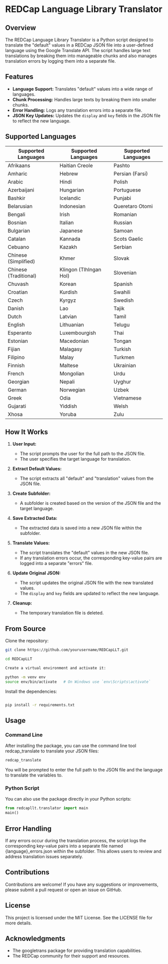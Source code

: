# REDCap Language Library Translator

## Overview

The REDCap Language Library Translator is a Python script designed to translate the "default" values in a REDCap JSON file  into a user-defined language using the Google Translate API. The script handles large text translations by breaking them into manageable chunks and also manages translation errors by logging them into a separate file.

## Features

- **Language Support:** Translates "default" values into a wide range of languages.
- **Chunk Processing:** Handles large texts by breaking them into smaller chunks.
- **Error Handling:** Logs any translation errors into a separate file.
- **JSON Key Updates:** Updates the `display` and `key` fields in the JSON file to reflect the new language.

## Supported Languages

| Supported Languages        | Supported Languages        | Supported Languages        |
|----------------------------|----------------------------|----------------------------|
| Afrikaans                  | Haitian Creole             | Pashto                     |
| Amharic                    | Hebrew                     | Persian (Farsi)            |
| Arabic                     | Hindi                      | Polish                     |
| Azerbaijani                | Hungarian                  | Portuguese                 |
| Bashkir                    | Icelandic                  | Punjabi                    |
| Belarusian                 | Indonesian                 | Queretaro Otomi            |
| Bengali                    | Irish                      | Romanian                   |
| Bosnian                    | Italian                    | Russian                    |
| Bulgarian                  | Japanese                   | Samoan                     |
| Catalan                    | Kannada                    | Scots Gaelic               |
| Cebuano                    | Kazakh                     | Serbian                    |
| Chinese (Simplified)       | Khmer                      | Slovak                     |
| Chinese (Traditional)      | Klingon (TlhIngan Hol)     | Slovenian                  |
| Chuvash                    | Korean                     | Spanish                    |
| Croatian                   | Kurdish                    | Swahili                    |
| Czech                      | Kyrgyz                     | Swedish                    |
| Danish                     | Lao                        | Tajik                      |
| Dutch                      | Latvian                    | Tamil                      |
| English                    | Lithuanian                 | Telugu                     |
| Esperanto                  | Luxembourgish              | Thai                       |
| Estonian                   | Macedonian                 | Tongan                     |
| Fijian                     | Malagasy                   | Turkish                    |
| Filipino                   | Malay                      | Turkmen                    |
| Finnish                    | Maltese                    | Ukrainian                  |
| French                     | Mongolian                  | Urdu                       |
| Georgian                   | Nepali                     | Uyghur                     |
| German                     | Norwegian                  | Uzbek                      |
| Greek                      | Odia                       | Vietnamese                 |
| Gujarati                   | Yiddish                    | Welsh                      |
| Xhosa                      | Yoruba                     | Zulu                       |




## How It Works

1. **User Input:**
   - The script prompts the user for the full path to the JSON file.
   - The user specifies the target language for translation.

2. **Extract Default Values:**
   - The script extracts all "default" and "translation" values from the JSON file.

3. **Create Subfolder:**
   - A subfolder is created based on the version of the JSON file and the target language.

4. **Save Extracted Data:**
   - The extracted data is saved into a new JSON file within the subfolder.

5. **Translate Values:**
   - The script translates the "default" values in the new JSON file.
   - If any translation errors occur, the corresponding key-value pairs are logged into a separate "errors" file.

6. **Update Original JSON:**
   - The script updates the original JSON file with the new translated values.
   - The `display` and `key` fields are updated to reflect the new language.

7. **Cleanup:**
   - The temporary translation file is deleted.

## From Source
Clone the repository:

```sh
git clone https://github.com/yourusername/REDCapLLT.git

cd REDCapLLT

Create a virtual environment and activate it:
```

```sh
python -m venv env
source env/bin/activate   # On Windows use `env\Scripts\activate`
```

Install the dependencies:

```sh

pip install -r requirements.txt
```
## Usage

### Command Line
After installing the package, you can use the command line tool redcap_translate to translate your JSON files:

```sh
redcap_translate
```

You will be prompted to enter the full path to the JSON file and the language to translate the variables to.

### Python Script
You can also use the package directly in your Python scripts:

```python
from redcapllt.translator import main
main()
```

## Error Handling
If any errors occur during the translation process, the script logs the corresponding key-value pairs into a separate file named {language}_errors.json within the subfolder. This allows users to review and address translation issues separately.

## Contributions
Contributions are welcome! If you have any suggestions or improvements, please submit a pull request or open an issue on GitHub.

## License
This project is licensed under the MIT License. See the LICENSE file for more details.


## Acknowledgments
- The googletrans package for providing translation capabilities.
- The REDCap community for their support and resources.

